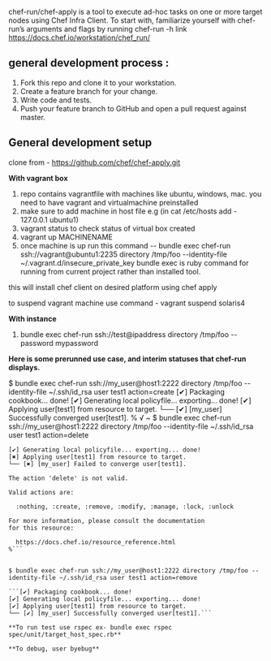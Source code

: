 chef-run/chef-apply is a tool to execute ad-hoc tasks on one or more target nodes using Chef Infra Client. To start with, familiarize yourself with chef-run’s arguments and flags by running chef-run -h
link https://docs.chef.io/workstation/chef_run/

## general development process :

1. Fork this repo and clone it to your workstation.
2. Create a feature branch for your change.
3. Write code and tests.
4. Push your feature branch to GitHub and open a pull request against master.

## General development setup

clone from - https://github.com/chef/chef-apply.git

**With vagrant box**
1) repo contains vagrantfile with machines like ubuntu, windows, mac. you need to have vagrant and virtualmachine preinstalled
2) make sure to add machine in host file e.g (in cat /etc/hosts add - 127.0.0.1 ubuntu1)
3) vagrant status to check status of virtual box created
4) vagrant up MACHINENAME
5) once machine is up run this command -- bundle exec chef-run ssh://vagrant@ubuntu1:2235 directory /tmp/foo --identity-file ~/.vagrant.d/insecure_private_key
   bundle exec is ruby command for running from current project rather than installed tool.

this will install chef client on desired platform using chef apply

to suspend vagrant machine use command - vagrant suspend solaris4


**With instance**

1) bundle exec chef-run ssh://test@ipaddress directory /tmp/foo --password mypassword



**Here is some prerunned use case, and interim statuses that chef-run displays.**

$ bundle exec chef-run ssh://my_user@host1:2222 directory /tmp/foo --identity-file ~/.ssh/id_rsa user test1 action=create
[✔] Packaging cookbook... done!
[✔] Generating local policyfile... exporting... done!
[✔] Applying user[test1] from resource to target.
└── [✔] [my_user] Successfully converged user[test1].
%
√ ~ $ bundle exec chef-run ssh://my_user@host1:2222 directory /tmp/foo --identity-file ~/.ssh/id_rsa user test1 action=delete

```[✔] Packaging cookbook... done!
[✔] Generating local policyfile... exporting... done!
[✖] Applying user[test1] from resource to target.
└── [✖] [my_user] Failed to converge user[test1].

The action 'delete' is not valid.

Valid actions are:

  :nothing, :create, :remove, :modify, :manage, :lock, :unlock

For more information, please consult the documentation
for this resource:

  https://docs.chef.io/resource_reference.html
%```


$ bundle exec chef-run ssh://my_user@host1:2222 directory /tmp/foo --identity-file ~/.ssh/id_rsa user test1 action=remove

```[✔] Packaging cookbook... done!
[✔] Generating local policyfile... exporting... done!
[✔] Applying user[test1] from resource to target.
└── [✔] [my_user] Successfully converged user[test1].```

**To run test use rspec ex- bundle exec rspec spec/unit/target_host_spec.rb**

**To debug, user byebug**

